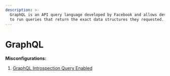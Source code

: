```yaml
---
description: >-
  GraphQL is an API query language developed by Facebook and allows developers
  to run queries that return the exact data structures they requested.
---
```


# GraphQL

**Misconfigurations:**

1. [GraphQL Introspection Query Enabled](graphql-introspection-query-enabled.md)
